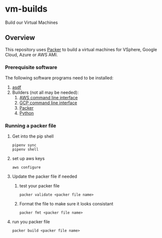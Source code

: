 # vm-builds
Build our Virtual Machines

## Overview

This repository uses [Packer](https://www.packer.io/) to build a virtual machines for
VSphere, Google Cloud, Azure or AWS AMI.

### Prerequisite software

The following software programs need to be installed:

1. [asdf](https://github.com/asdf-vm/asdf)
1. Builders (not all may be needed):
    1. [AWS command line interface](https://github.com/MetricMike/asdf-awscli)
    1. [GCP command line interface](https://github.com/jthegedus/asdf-gcloud)
    1. [Packer](https://github.com/asdf-community/asdf-hashicorp)
    1. [Python](https://github.com/danhper/asdf-python)

### Running a packer file

1. Get into the pip shell
   ```
   pipenv sync
   pipenv shell
   ```

1. set up aws keys
   ```
   aws configure
   ```

3. Update the packer file if needed
   1. test your packer file
      ```
      packer validate <packer file name>
      ```

   1. Format the file to make sure it looks consistant
      ```
      packer fmt <packer file name>
      ```

1. run you packer file
   ```
   packer build <packer file name>
   ```
    

